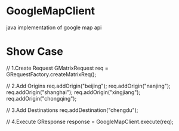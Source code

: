 GoogleMapClient
===============

java implementation of google map api

Show Case
===============
// 1.Create Request
GMatrixRequest req = GRequestFactory.createMatrixReq();

// 2.Add Origins
req.addOrigin("beijing");
req.addOrigin("nanjing"); 
req.addOrigin("shanghai");
req.addOrigin("xingjiang"); 
req.addOrigin("chongqing");

// 3.Add Destinations
req.addDestination("chengdu");

// 4.Execute
GResponse response = GoogleMapClient.execute(req);
